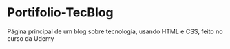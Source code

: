 # Portifolio-TecBlog
Página principal de um blog sobre tecnologia, usando HTML e CSS, feito no curso da Udemy
